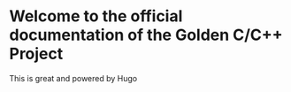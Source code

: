 # Welcome to the official documentation of the Golden C/C++ Project

This is great and powered by Hugo

